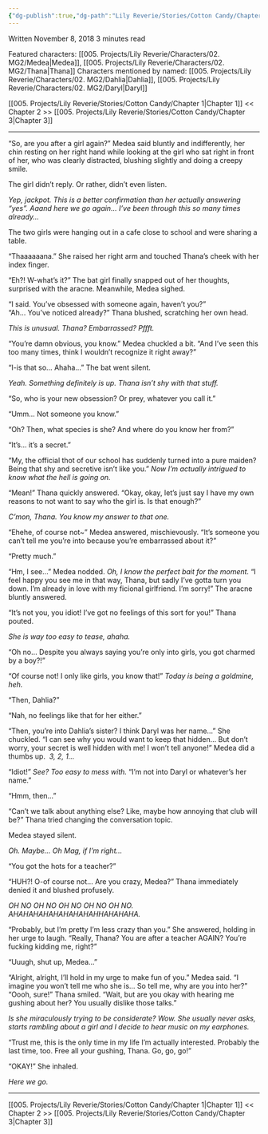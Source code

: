 ```yaml
---
{"dg-publish":true,"dg-path":"Lily Reverie/Stories/Cotton Candy/Chapter 2.md","permalink":"/lily-reverie/stories/cotton-candy/chapter-2/","created":"2024-01-20T02:02:34.943-03:00","updated":"2024-01-20T04:26:31.771-03:00"}
---
```


Written November 8, 2018
3 minutes read

Featured characters: [[005. Projects/Lily Reverie/Characters/02. MG2/Medea\|Medea]], [[005. Projects/Lily Reverie/Characters/02. MG2/Thana\|Thana]]
Characters mentioned by named: [[005. Projects/Lily Reverie/Characters/02. MG2/Dahlia\|Dahlia]], [[005. Projects/Lily Reverie/Characters/02. MG2/Daryl\|Daryl]]

[[005. Projects/Lily Reverie/Stories/Cotton Candy/Chapter 1\|Chapter 1]] << Chapter 2 >> [[005. Projects/Lily Reverie/Stories/Cotton Candy/Chapter 3\|Chapter 3]]

---
  
“So, are you after a girl again?” Medea said bluntly and indifferently, her chin resting on her right hand while looking at the girl who sat right in front of her, who was clearly distracted, blushing slightly and doing a creepy smile.

The girl didn’t reply. Or rather, didn’t even listen.

_Yep, jackpot. This is a better confirmation than her actually answering “yes”. Aaand here we go again… I’ve been through this so many times already…_

The two girls were hanging out in a cafe close to school and were sharing a table.

“Thaaaaaana.” She raised her right arm and touched Thana’s cheek with her index finger.

“Eh?! W-what’s it?” The bat girl finally snapped out of her thoughts, surprised with the aracne. Meanwhile, Medea sighed.

“I said. You’ve obsessed with someone again, haven’t you?”  
“Ah… You’ve noticed already?” Thana blushed, scratching her own head.

_This is unusual. Thana? Embarrassed? Pffft._

“You’re damn obvious, you know.” Medea chuckled a bit. “And I’ve seen this too many times, think I wouldn’t recognize it right away?”

“I-is that so… Ahaha…” The bat went silent.

_Yeah. Something definitely is up. Thana isn’t shy with that stuff._

“So, who is your new obsession? Or prey, whatever you call it.”

“Umm… Not someone you know.”

“Oh? Then, what species is she? And where do you know her from?”

“It’s… it’s a secret.”

“My, the official thot of our school has suddenly turned into a pure maiden? Being that shy and secretive isn’t like you.” _Now I’m actually intrigued to know what the hell is going on._

“Mean!” Thana quickly answered. “Okay, okay, let’s just say I have my own reasons to not want to say who the girl is. Is that enough?”

_C’mon, Thana. You know my answer to that one._

“Ehehe, of course not~” Medea answered, mischievously. “It’s someone you can’t tell me you’re into because you’re embarrassed about it?”

“Pretty much.”

“Hm, I see…” Medea nodded. _Oh, I know the perfect bait for the moment._ “I feel happy you see me in that way, Thana, but sadly I’ve gotta turn you down. I’m already in love with my ficional girlfriend. I’m sorry!” The aracne bluntly answered.

“It’s not you, you idiot! I’ve got no feelings of this sort for you!” Thana pouted.

_She is way too easy to tease, ahaha._

“Oh no… Despite you always saying you’re only into girls, you got charmed by a boy?!”

“Of course not! I only like girls, you know that!” _Today is being a goldmine, heh._

“Then, Dahlia?”

“Nah, no feelings like that for her either.”

“Then, you’re into Dahlia’s sister? I think Daryl was her name…” She chuckled. “I can see why you would want to keep that hidden… But don’t worry, your secret is well hidden with me! I won’t tell anyone!” Medea did a thumbs up.  _3, 2, 1…_

“Idiot!” _See? Too easy to mess with._ “I’m not into Daryl or whatever’s her name.”

“Hmm, then…”

“Can’t we talk about anything else? Like, maybe how annoying that club will be?” Thana tried changing the conversation topic.

Medea stayed silent.

_Oh. Maybe… Oh Mag, if I’m right…_

“You got the hots for a teacher?”

“HUH?! O-of course not… Are you crazy, Medea?” Thana immediately denied it and blushed profusely.

*OH NO OH NO OH NO OH NO OH NO.*  
*AHAHAHAHAHAHAHAHAHHAHAHAHA.*

“Probably, but I’m pretty I’m less crazy than you.” She answered, holding in her urge to laugh. “Really, Thana? You are after a teacher AGAIN? You’re fucking kidding me, right?”

“Uuugh, shut up, Medea…”

“Alright, alright, I’ll hold in my urge to make fun of you.” Medea said. “I imagine you won’t tell me who she is… So tell me, why are you into her?”  
“Oooh, sure!” Thana smiled. “Wait, but are you okay with hearing me gushing about her? You usually dislike those talks.”

_Is she miraculously trying to be considerate? Wow. She usually never asks, starts rambling about a girl and I decide to hear music on my earphones._

“Trust me, this is the only time in my life I’m actually interested. Probably the last time, too. Free all your gushing, Thana. Go, go, go!”

“OKAY!” She inhaled.

_Here we go._



----

[[005. Projects/Lily Reverie/Stories/Cotton Candy/Chapter 1\|Chapter 1]] << Chapter 2 >> [[005. Projects/Lily Reverie/Stories/Cotton Candy/Chapter 3\|Chapter 3]]